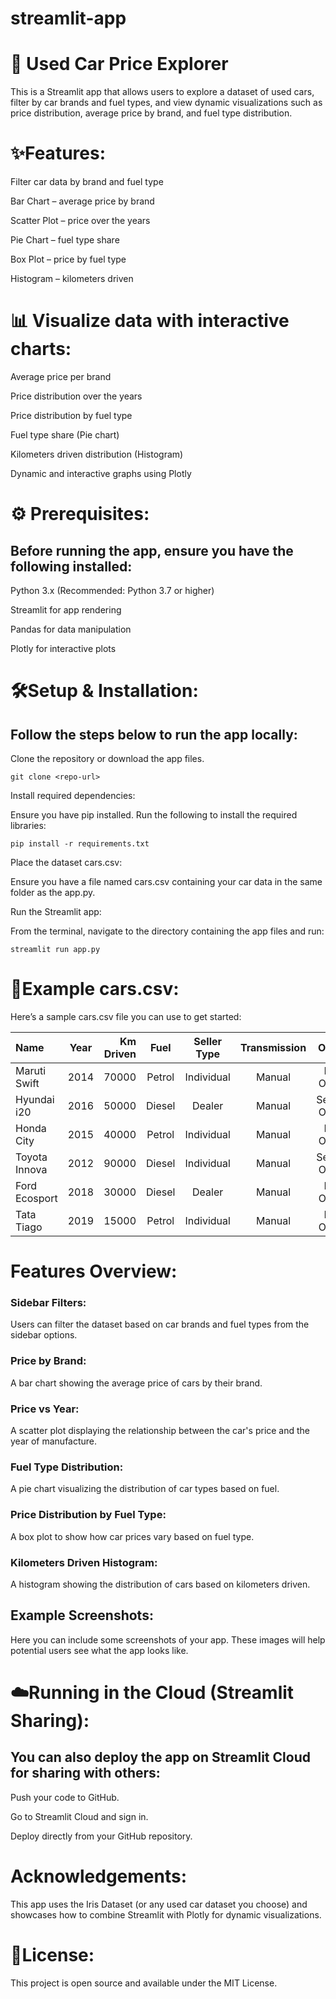 # streamlit-app

# 🚗 Used Car Price Explorer

This is a Streamlit app that allows users to explore a dataset of used cars, filter by car brands and fuel types, and view dynamic visualizations such as price distribution, average price by brand, and fuel type distribution.

# ✨Features:

Filter car data by brand and fuel type

Bar Chart – average price by brand

Scatter Plot – price over the years

Pie Chart – fuel type share

Box Plot – price by fuel type

Histogram – kilometers driven

# 📊 Visualize data with interactive charts:

Average price per brand

Price distribution over the years

Price distribution by fuel type

Fuel type share (Pie chart)

Kilometers driven distribution (Histogram)

Dynamic and interactive graphs using Plotly

# ⚙️ Prerequisites:

## Before running the app, ensure you have the following installed:

Python 3.x (Recommended: Python 3.7 or higher)

Streamlit for app rendering

Pandas for data manipulation

Plotly for interactive plots

# 🛠️Setup & Installation:

## Follow the steps below to run the app locally:

Clone the repository or download the app files.

 `git clone <repo-url>`
 
Install required dependencies:

Ensure you have pip installed. Run the following to install the required libraries:

`pip install -r requirements.txt` 

Place the dataset cars.csv: 

Ensure you have a file named cars.csv containing your car data in the same folder as the app.py.

Run the Streamlit app: 

From the terminal, navigate to the directory containing the app files and run:

`streamlit run app.py`

# 🧪Example cars.csv:

Here’s a sample cars.csv file you can use to get started:


| Name           |   Year   | Km Driven |   Fuel   |  Seller Type  | Transmission |    Owner    |   Mileage    |  Engine  | Max Power | Price (Lakh) |
| :------------- | :------: | --------: | :------: | :-----------: | :----------: | :---------: | :----------: | -------: | --------: | -----------: |
| Maruti Swift   |   2014   |     70000 |  Petrol  |  Individual   |    Manual    | First Owner |  22.0 kmpl   | 1197 CC  |   82 bhp  |          4.2 |
| Hyundai i20    |   2016   |     50000 |  Diesel  |    Dealer     |    Manual    | Second Owner|  18.0 kmpl   | 1396 CC  |   90 bhp  |          5.5 |
| Honda City     |   2015   |     40000 |  Petrol  |  Individual   |    Manual    | First Owner |  17.4 kmpl   | 1497 CC  |  117 bhp  |          6.0 |
| Toyota Innova  |   2012   |     90000 |  Diesel  |  Individual   |    Manual    | Second Owner|  12.8 kmpl   | 2494 CC  |  102 bhp  |          7.8 |
| Ford Ecosport  |   2018   |     30000 |  Diesel  |    Dealer     |    Manual    | First Owner |  23.0 kmpl   | 1498 CC  |   99 bhp  |          8.2 |
| Tata Tiago     |   2019   |     15000 |  Petrol  |  Individual   |    Manual    | First Owner |  23.8 kmpl   | 1199 CC  |   84 bhp  |          4.9 |

# Features Overview:

### Sidebar Filters:

Users can filter the dataset based on car brands and fuel types from the sidebar options.

### Price by Brand:

A bar chart showing the average price of cars by their brand.

### Price vs Year:

A scatter plot displaying the relationship between the car's price and the year of manufacture.

### Fuel Type Distribution:

A pie chart visualizing the distribution of car types based on fuel.

### Price Distribution by Fuel Type:

A box plot to show how car prices vary based on fuel type.

### Kilometers Driven Histogram:

A histogram showing the distribution of cars based on kilometers driven.

## Example Screenshots:

Here you can include some screenshots of your app. These images will help potential users see what the app looks like.

# ☁️Running in the Cloud (Streamlit Sharing):

## You can also deploy the app on Streamlit Cloud for sharing with others:

Push your code to GitHub.

Go to Streamlit Cloud and sign in.

Deploy directly from your GitHub repository.

# Acknowledgements:

This app uses the Iris Dataset (or any used car dataset you choose) and showcases how to combine Streamlit with Plotly for dynamic visualizations.

# 📜License:
This project is open source and available under the MIT License.


